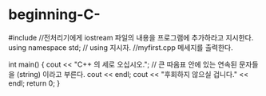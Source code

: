 # beginning-C-

#include <iostream> //전처리기에게 iostream 파일의 내용을 프로그램에 추가하라고 지시한다. 
using namespace std; // using 지시자. 
//myfirst.cpp 메세지를 출력한다. 

int main()
{
    cout << "C++ 의 세로 오십시오."; // 큰 따옴표 안에 있는 연속된 문자들을 (string) 이라고 부른다. 
    cout << endl;
    cout << "후회하지 않으실 겁니다." << endl;
    return 0; 
}
